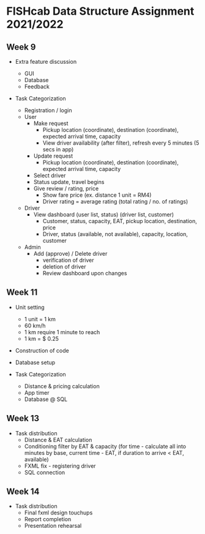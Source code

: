 # FISHcab Data Structure Assignment 2021/2022

## Week 9

  - Extra feature discussion
    - GUI
    - Database
    - Feedback
  
  - Task Categorization
    - Registration / login
    - User
      -  Make request
         - Pickup location (coordinate), destination (coordinate), expected arrival time, capacity
         - View driver availability (after filter), refresh every 5 minutes (5 secs in app)
      -  Update request
         - Pickup location (coordinate), destination (coordinate), expected arrival time, capacity
      -  Select driver
      -  Status update, travel begins
      -  Give review / rating, price
         - Show fare price (ex. distance 1 unit = RM4)
         - Driver rating = average rating (total rating / no. of ratings)
    - Driver
      - View dashboard (user list, status) (driver list, customer)
         - Customer, status, capacity, EAT, pickup location, destination, price
         - Driver, status (available, not available), capacity, location, customer
    - Admin
      - Add (approve) / Delete driver
         - verification of driver
         - deletion of driver
         - Review dashboard upon changes

## Week 11

  - Unit setting 
    - 1 unit = 1 km
    - 60 km/h
    - 1 km require 1 minute to reach
    - 1 km = $ 0.25
 
  - Construction of code
  - Database setup 
  
  - Task Categorization
    - Distance & pricing calculation
    - App timer
    - Database @ SQL
  
## Week 13

  - Task distribution
    - Distance & EAT calculation 
    - Conditioning filter by EAT & capacity (for time - calculate all into minutes by base, current time - EAT, if duration to arrive < EAT, available)
    - FXML fix - registering driver
    - SQL connection

## Week 14

  - Task distribution
    - Final fxml design touchups
    - Report completion
    - Presentation rehearsal
